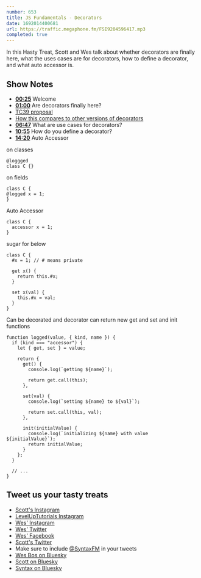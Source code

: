 ```yaml
---
number: 653
title: JS Fundamentals - Decorators
date: 1692014400681
url: https://traffic.megaphone.fm/FSI9204596417.mp3
completed: true
---
```


In this Hasty Treat, Scott and Wes talk about whether decorators are finally here, what the uses cases are for decorators, how to define a decorator, and what auto accessor is.

## Show Notes

* **[00:25](#t=00:25)** Welcome
* **[01:00](#t=01:00)** Are decorators finally here?
* [TC39 proposal](https://github.com/tc39/proposal-decorators/blob/master/EXTENSIONS.md)
* [How this compares to other versions of decorators](https://github.com/tc39/proposal-decorators#how-does-this-proposal-compare-to-other-versions-of-decorators)
* **[06:47](#t=06:47)** What are use cases for decorators?
* **[10:55](#t=10:55)** How do you define a decorator?
* **[14:20](#t=14:20)** Auto Accessor

on classes

```
@loggged
class C {}
```

on fields

```
class C {
@logged x = 1;
}
```

Auto Accessor

```
class C {
  accessor x = 1;
}
```

sugar for below

```
class C {
  #x = 1; // # means private

  get x() {
    return this.#x;
  }

  set x(val) {
    this.#x = val;
  }
}
```

Can be decorated and decorator can return new get and set and init functions

```
function logged(value, { kind, name }) {
  if (kind === "accessor") {
    let { get, set } = value;

    return {
      get() {
        console.log(`getting ${name}`);

        return get.call(this);
      },

      set(val) {
        console.log(`setting ${name} to ${val}`);

        return set.call(this, val);
      },

      init(initialValue) {
        console.log(`initializing ${name} with value ${initialValue}`);
        return initialValue;
      }
    };
  }

  // ...
}
```

## Tweet us your tasty treats

* [Scott's Instagram](https://www.instagram.com/stolinski/)
* [LevelUpTutorials Instagram](https://www.instagram.com/LevelUpTutorials/)
* [Wes' Instagram](https://www.instagram.com/wesbos/)
* [Wes' Twitter](https://twitter.com/wesbos)
* [Wes' Facebook](https://www.facebook.com/wesbos.developer)
* [Scott's Twitter](https://twitter.com/stolinski)
* Make sure to include [@SyntaxFM](https://twitter.com/SyntaxFM) in your tweets
* [Wes Bos on Bluesky](https://bsky.app/profile/wesbos.com)
* [Scott on Bluesky](https://bsky.app/profile/tolin.ski)
* [Syntax on Bluesky](https://bsky.app/profile/syntax.fm)
